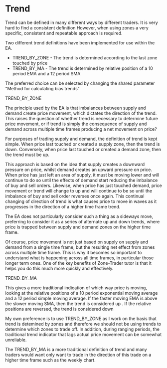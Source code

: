 # Trend

Trend can be defined in many different ways by different traders. It is very hard to find a consistent definition However, when using zones a very specific, consistent and repeatable approach is required.

Two different trend definitions have been implemented for use within the EA. 

* TREND\_BY\_ZONE - The trend is determined according to the last zone touched by price
* TREND\_BY\_MA - The trend is determined by relative position of a 10 period EMA and a 12 period SMA

The preferred choice can be selected by changing the  shared parameter "Method for calculating bias trends"



TREND\_BY\_ZONE

The principle used by the EA is that imbalances between supply and demand create price movement, which dictates the direction of the trend. This raises the question of whether trend is necessary to determine future price movement, or if trend is simply the consequence of supply and demand across multiple time frames producing a net movement on price?

For purposes of trading supply and demand, the definition of trend is kept simple. When price last touched or created a supply zone, then the trend is down. Conversely, when price last touched or created a demand zone, then the trend must be up.

This approach is based on the idea that supply creates a downward pressure on price, whilst demand creates an upward pressure on price. When price has just left an area of supply, it must be moving lower and will continue to do so until the effects of demand start reducing the imbalance of buy and sell orders. Likewise, when price  has just touched demand, price movement or trend will change to up and will continue to be so until the imbalance of buy and sell order reverses once again. This continual changing of direction of trend is what causes price to move in waves as it progresses in the direction of a higher time frame trend.

The EA does not particularly consider such a thing as a sideways move, preferring to consider it as a series of alternate up and down trends, where price is trapped between supply and demand zones on the higher time frame.

Of course, price movement is not just based on supply on supply and demand from a single time frame, but the resulting net effect from zones across multiple time frame. This is why it becomes so important to understand what is happening across all time frames, in particular those longer term ones. One of the key benefits of Zone-Trader tutor is that it helps you do this much more quickly and effectively.

TREND\_BY\_MA

This gives a more traditional indication of which way price is moving, looking at the relative positions of a 10 period exponential moving average and a 12 period simple moving average. If the faster moving EMA is above the slower moving SMA, then the trend is considered up . If the relative positions are reversed, the trend is considered down



My own preference is to use TREND\_BY\_ZONE as I work on the basis that trend is detemined by zones and therefore we should not be using trends to determine which zones to trade off. In addition, during ranging periods, the traditional trend indicator that lags actual price movement can be somewhat unreliable.

The TREND\_BY\_MA is a more traditional definition of trend and many traders would want only want to trade in the direction of this trade on a higher time frame such as the weekly chart.



